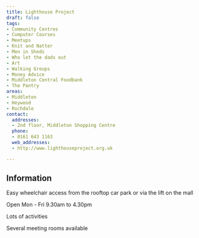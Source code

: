 ```yaml
---
title: Lighthouse Project
draft: false
tags:
- Community Centres
- Computer Courses
- Meetups
- Knit and Natter
- Men in Sheds
- Who let the dads out
- Art
- Walking Groups
- Money Advice
- Middleton Central Foodbank
- The Pantry
areas:
- Middleton
- Heywood
- Rochdale
contact:
  addresses:
  - 2nd floor, Middleton Shopping Centre
  phone:
  - 0161 643 1163
  web_addresses:
  - http://www.lighthouseproject.org.uk

---
```


## Information
Easy wheelchair access from the rooftop car park
or via the lift on the mall

Open Mon - Fri  9.30am to 4.30pm

Lots of activities

Several meeting rooms available


